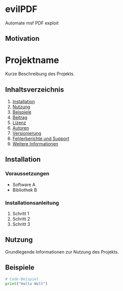 # evilPDF
Automate msf PDF exploit

## Motivation

# Projektname

Kurze Beschreibung des Projekts.

## Inhaltsverzeichnis
1. [Installation](#installation)
2. [Nutzung](#nutzung)
3. [Beispiele](#beispiele)
4. [Beitrag](#beitrag)
5. [Lizenz](#lizenz)
6. [Autoren](#autoren)
7. [Versionierung](#versionierung)
8. [Fehlerberichte und Support](#fehlerberichte-und-support)
9. [Weitere Informationen](#weitere-informationen)

## Installation

### Voraussetzungen

- Software A
- Bibliothek B

### Installationsanleitung

1. Schritt 1
2. Schritt 2
3. Schritt 3

## Nutzung

Grundlegende Informationen zur Nutzung des Projekts.

## Beispiele

```python
# Code-Beispiel
print("Hallo Welt")

